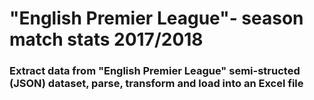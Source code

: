 # "English Premier League"- season match stats 2017/2018
### Extract data from "English Premier League" semi-structed (JSON) dataset, parse, transform and load into an Excel file

